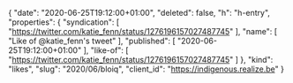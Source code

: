{
  "date": "2020-06-25T19:12:00+01:00",
  "deleted": false,
  "h": "h-entry",
  "properties": {
    "syndication": [
      "https://twitter.com/katie_fenn/status/1276196157027487745"
    ],
    "name": [
      "Like of @katie_fenn's tweet"
    ],
    "published": [
      "2020-06-25T19:12:00+01:00"
    ],
    "like-of": [
      "https://twitter.com/katie_fenn/status/1276196157027487745"
    ]
  },
  "kind": "likes",
  "slug": "2020/06/bloiq",
  "client_id": "https://indigenous.realize.be"
}
